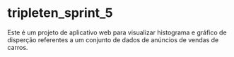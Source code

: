 # tripleten_sprint_5
Este é um projeto de aplicativo web para visualizar histograma e gráfico de disperção referentes a um conjunto de dados de anúncios de vendas de carros.